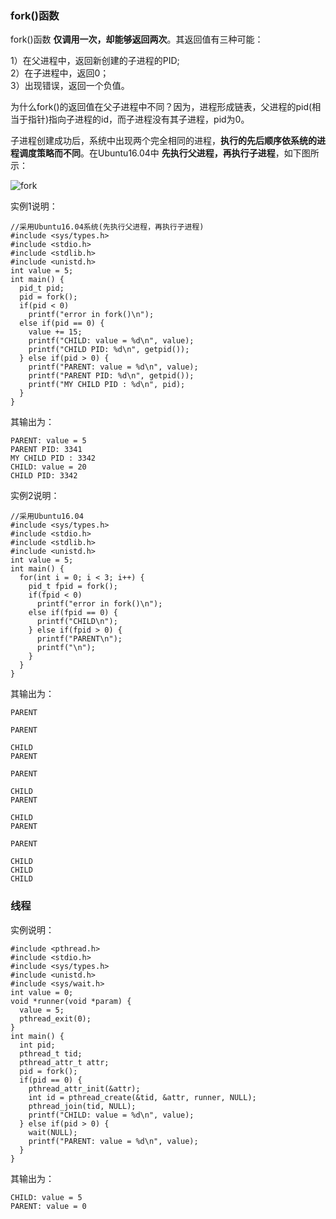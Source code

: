 ### fork()函数

fork()函数 **仅调用一次，却能够返回两次**。其返回值有三种可能：

1）在父进程中，返回新创建的子进程的PID;  
2）在子进程中，返回0；  
3）出现错误，返回一个负值。  

为什么fork()的返回值在父子进程中不同？因为，进程形成链表，父进程的pid(相当于指针)指向子进程的id，而子进程没有其子进程，pid为0。

子进程创建成功后，系统中出现两个完全相同的进程，**执行的先后顺序依系统的进程调度策略而不同**。在Ubuntu16.04中 **先执行父进程，再执行子进程**，如下图所示：

![fork](http://on64c9tla.bkt.clouddn.com/Comput/fork.jpeg)

实例1说明：

```
//采用Ubuntu16.04系统(先执行父进程，再执行子进程)
#include <sys/types.h>
#include <stdio.h>
#include <stdlib.h>
#include <unistd.h>
int value = 5;
int main() {
  pid_t pid;
  pid = fork();
  if(pid < 0)
    printf("error in fork()\n");
  else if(pid == 0) {
    value += 15;
    printf("CHILD: value = %d\n", value);
    printf("CHILD PID: %d\n", getpid());
  } else if(pid > 0) {
    printf("PARENT: value = %d\n", value);
    printf("PARENT PID: %d\n", getpid());
    printf("MY CHILD PID : %d\n", pid);
  }
}
```

其输出为：

```
PARENT: value = 5
PARENT PID: 3341
MY CHILD PID : 3342
CHILD: value = 20
CHILD PID: 3342
```

实例2说明：

```
//采用Ubuntu16.04
#include <sys/types.h>
#include <stdio.h>
#include <stdlib.h>
#include <unistd.h>
int value = 5;
int main() {
  for(int i = 0; i < 3; i++) {
    pid_t fpid = fork();
    if(fpid < 0)
      printf("error in fork()\n");
    else if(fpid == 0) {
      printf("CHILD\n");
    } else if(fpid > 0) {
      printf("PARENT\n");
      printf("\n");
    }
  }
}
```

其输出为：

```
PARENT

PARENT

CHILD
PARENT

PARENT

CHILD
PARENT

CHILD
PARENT

PARENT

CHILD
CHILD
CHILD
```


### 线程

实例说明：

```
#include <pthread.h>
#include <stdio.h>
#include <sys/types.h>
#include <unistd.h>
#include <sys/wait.h>
int value = 0;
void *runner(void *param) {
  value = 5;
  pthread_exit(0);
}
int main() {
  int pid;
  pthread_t tid;
  pthread_attr_t attr;
  pid = fork();
  if(pid == 0) {
    pthread_attr_init(&attr);
    int id = pthread_create(&tid, &attr, runner, NULL);
    pthread_join(tid, NULL);
    printf("CHILD: value = %d\n", value);
  } else if(pid > 0) {
    wait(NULL);
    printf("PARENT: value = %d\n", value);
  }
}
```

其输出为：

```
CHILD: value = 5
PARENT: value = 0
```
